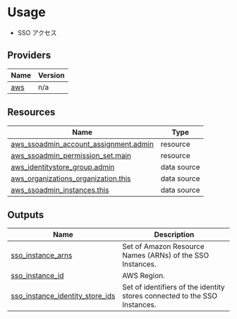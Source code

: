 <!-- BEGIN_TF_DOCS -->
# Usage

- SSO アクセス

## Providers

| Name | Version |
|------|---------|
| <a name="provider_aws"></a> [aws](#provider\_aws) | n/a |

## Resources

| Name | Type |
|------|------|
| [aws_ssoadmin_account_assignment.admin](https://registry.terraform.io/providers/hashicorp/aws/latest/docs/resources/ssoadmin_account_assignment) | resource |
| [aws_ssoadmin_permission_set.main](https://registry.terraform.io/providers/hashicorp/aws/latest/docs/resources/ssoadmin_permission_set) | resource |
| [aws_identitystore_group.admin](https://registry.terraform.io/providers/hashicorp/aws/latest/docs/data-sources/identitystore_group) | data source |
| [aws_organizations_organization.this](https://registry.terraform.io/providers/hashicorp/aws/latest/docs/data-sources/organizations_organization) | data source |
| [aws_ssoadmin_instances.this](https://registry.terraform.io/providers/hashicorp/aws/latest/docs/data-sources/ssoadmin_instances) | data source |

## Outputs

| Name | Description |
|------|-------------|
| <a name="output_sso_instance_arns"></a> [sso\_instance\_arns](#output\_sso\_instance\_arns) | Set of Amazon Resource Names (ARNs) of the SSO Instances. |
| <a name="output_sso_instance_id"></a> [sso\_instance\_id](#output\_sso\_instance\_id) | AWS Region. |
| <a name="output_sso_instance_identity_store_ids"></a> [sso\_instance\_identity\_store\_ids](#output\_sso\_instance\_identity\_store\_ids) | Set of identifiers of the identity stores connected to the SSO Instances. |
<!-- END_TF_DOCS -->